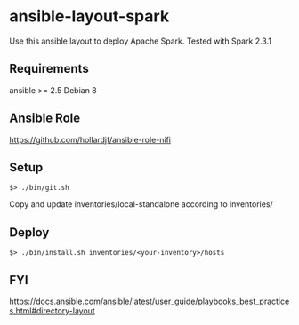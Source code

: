 ansible-layout-spark
====================

Use this ansible layout to deploy Apache Spark.
Tested with Spark 2.3.1

Requirements
------------

ansible >= 2.5
Debian 8

Ansible Role
------------
https://github.com/hollardjf/ansible-role-nifi

Setup
-----
```
$> ./bin/git.sh
```
Copy and update inventories/local-standalone according to inventories/<your-inventory>

Deploy
------
```
$> ./bin/install.sh inventories/<your-inventory>/hosts
```

FYI
---
https://docs.ansible.com/ansible/latest/user_guide/playbooks_best_practices.html#directory-layout